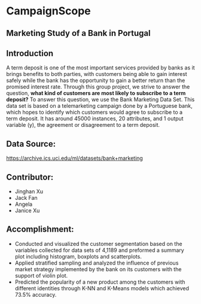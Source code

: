 # CampaignScope
## Marketing Study of a Bank in Portugal

## Introduction
A term deposit is one of the most important services provided by banks as it brings benefits to both parties, with customers being able to gain interest safely while the bank has the opportunity to gain a better return than the promised interest rate. Through this group project, we strive to answer the question, **what kind of customers are most likely to subscribe to a term deposit?** To answer this question, we use the Bank Marketing Data Set. This data set is based on a telemarketing campaign done by a Portuguese bank, which hopes to identify which customers would agree to subscribe to a term deposit. It has around 45000 instances, 20 attributes, and 1 output variable (y), the agreement or disagreement to a term deposit.

## Data Source:
https://archive.ics.uci.edu/ml/datasets/bank+marketing

## Contributor: 
- Jinghan Xu
- Jack Fan
- Angela 
- Janice Xu

## Accomplishment:
- Conducted and visualized the customer segmentation based on the variables collected for data sets of 4,1189 and preformed a summary plot including histogram, boxplots and scatterplots. 
- Applied stratified sampling and analyzed the influence of previous market strategy implemented by the bank on its customers with the support of violin plot. 
- Predicted the popularity of a new product among the customers with different identities through K-NN and K-Means models which achieved 73.5% accuracy.

